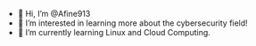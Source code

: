 - 👋 Hi, I’m @Afine913
- 👀 I’m interested in learning more about the cybersecurity field!
- 🌱 I’m currently learning Linux and Cloud Computing.

<!---
Afine913/Afine913 is a ✨ special ✨ repository because its `README.md` (this file) appears on your GitHub profile.
You can click the Preview link to take a look at your changes.
--->
